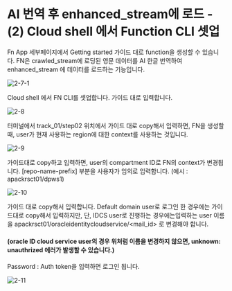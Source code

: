 # AI 번역 후 enhanced_stream에 로드 - (2) Cloud shell 에서 Function CLI 셋업

Fn App 세부페이지에서 Getting started 가이드 대로 function을 생성할 수 있습니다.  FN은 crawled_stream에 로딩된 영문 데이터를 AI 한글 번역하여 enhanced_stream 에 데이터를 로드하는 기능입니다. 



![2-7-1](https://github.com/oraclekr-data-platform/ODWS-S01-OCI-data-pipeline/assets/150219167/d119b5eb-500a-416a-abf2-00f816a96caf)


Cloud shell 에서 FN CLI를 셋업합니다. 가이드 대로 입력합니다. 

![2-8](https://github.com/oraclekr-data-platform/ODWS-S01-OCI-data-pipeline/assets/150219167/bee7a9ec-8c06-47c8-96aa-aa1dab9da3ba)


터미널에서 track_01/step02 위치에서 가이드 대로 copy해서 입력하면, FN을 생성할 때, user가 현재 사용하는 region에 대한 context를 사용하는 것입니다.  

![2-9](https://github.com/oraclekr-data-platform/ODWS-S01-OCI-data-pipeline/assets/150219167/9caab123-66db-4e7a-b2e2-3521081377a1)



가이드대로 copy하고 입력하면, user의 compartment ID로 FN의 context가 변경됩니다.
  [repo-name-prefix] 부분을 사용자가 임의로 입력합니다. (예시 : apackrsct01/dpws1) 

![2-10](https://github.com/oraclekr-data-platform/ODWS-S01-OCI-data-pipeline/assets/150219167/07b59d24-8699-4772-b7b6-f756dbc16d9d)




가이드 대로 copy해서 입력합니다.
Default domain user로 로그인 한 경우에는 가이드대로 copy해서 입력하지만, 
단, IDCS user로 진행하는 경우에는입력하는 user 이름을 apackrsct01/oracleidentitycloudservice/<mail_id> 로 변경해야 합니다. 
#### (oracle ID cloud service user의 경우 위처럼 이름을 변경하지 않으면, unknown: unauthrized 에러가 발생할 수 있습니다.)

 Password :  Auth token을 입력하면 로그인 됩니다.

 
![2-11](https://github.com/oraclekr-data-platform/ODWS-S01-OCI-data-pipeline/assets/150219167/d1f6889f-d3d5-4e9e-b3d7-308a3016e12e)
